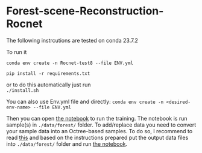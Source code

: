 # Forest-scene-Reconstruction-Rocnet

The following instrcutions are tested on conda 23.7.2


To run it

```conda env create -n Rocnet-test8 --file ENV.yml```

```pip install -r requirements.txt```

or to do this automatically just run  
```./install.sh```

You can also use Env.yml file and directly:
```conda env create -n <desired-env-name> --file ENV.yml```

Then you can open [the notebook](train_nb-128-32-Forest.ipynb) to run the training.
The notebook is run sample(s) in ```./data/forest/``` folder. To add/replace data you need to convert your sample data into an Octree-based samples. To do so, I recommend to read [this](./data/preprocessing/readme.md) and based on the instructions prepared put the output data files into ```./data/forest/``` folder and run [the notebook](./train_nb-128-32-Forest.ipynb).




